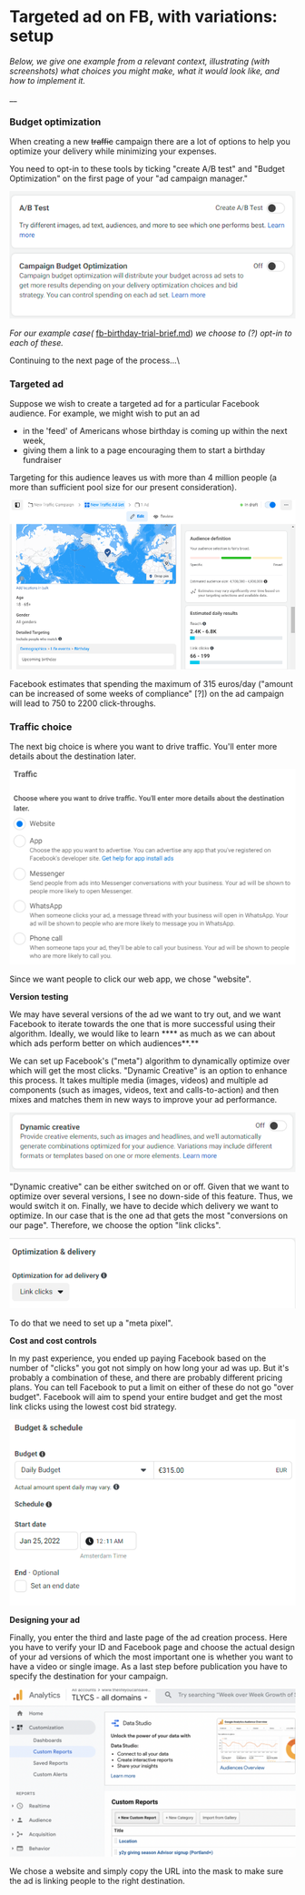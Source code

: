 # Targeted ad on FB, with variations: setup

_Below, we give one example from a relevant context, illustrating (with screenshots) what choices you might make, what it would look like, and how to implement it._

__

### **Budget optimization**

When creating a new ~~traffic~~ campaign there are a lot of options to help you optimize your delivery while minimizing your expenses.&#x20;

You need to opt-in to these tools by ticking "create A/B test" and "Budget Optimization" on the first page of your "ad campaign manager."

![](<../../.gitbook/assets/image (19).png>)

_For our example case(_  [fb-birthday-trial-brief.md](../../contexts-and-environments-for-testing/charities-fundraisers-and-impact-information/fb-birthday-trial-brief.md "mention")) _we choose to (?) opt-in to each of these._&#x20;

Continuing to the next page of the process...\


### **Targeted ad**

Suppose we wish to create a targeted ad for a particular Facebook audience.  For example, we might wish to put an ad

* in the 'feed' of Americans whose birthday is coming up within the next week,
* giving them a link to a page encouraging them to start a birthday fundraiser

Targeting for this audience leaves us with more than 4 million people (a more than sufficient pool size for our present consideration).

![](<../../.gitbook/assets/image (16).png>)

Facebook estimates that spending the maximum of 315 euros/day ("amount can be increased of some weeks of compliance" \[?])  on the ad campaign will lead to 750 to 2200 click-throughs.&#x20;



### **Traffic choice**

The next big choice is where you want to drive traffic. You'll enter more details about the destination later.

![](<../../.gitbook/assets/image (11).png>)



Since we want people to click our web app, we chose "website".

**Version testing**

We may have several versions of the ad we want to try out, and we want Facebook to iterate towards the one that is more successful using their algorithm. Ideally, we would like to learn **** as much as we can about which ads perform better on which audiences**.**&#x20;

We can set up Facebook's ("meta") algorithm to dynamically optimize over which will get the most clicks. "Dynamic Creative" is an option to enhance this process. It takes multiple media (images, videos) and multiple ad components (such as images, videos, text and calls-to-action) and then mixes and matches them in new ways to improve your ad performance.

![](<../../.gitbook/assets/image (15).png>)

"Dynamic creative" can be either switched on or off. Given that we want to optimize over several versions, I see no down-side of this feature. Thus, we would switch it on. Finally, we have to decide which delivery we want to optimize. In our case that is the one ad that gets the most "conversions on our page". Therefore, we choose the option "link clicks".

![](<../../.gitbook/assets/image (3).png>)

&#x20;To do that we need to set up a "meta pixel".

**Cost and cost controls**

In my past experience, you ended up paying Facebook based on the number of "clicks" you got not simply on how long your ad was up. But it's probably a combination of these, and there are probably different pricing plans. You can tell Facebook to put a limit on either of these do not go "over budget". Facebook will aim to spend your entire budget and get the most link clicks using the lowest cost bid strategy.&#x20;

![](<../../.gitbook/assets/image (20).png>)

**Designing your ad**

Finally, you enter the third and laste page of the ad creation process. Here you have to verify your ID and Facebook page and choose the actual design of your ad versions of which the most important one is whether you want to have a video or single image. As a last step before publication you have to specify the destination for your campaign.&#x20;

![](<../../.gitbook/assets/image (12).png>)

We chose a website and simply copy the URL into the mask to make sure the ad is linking people to the right destination.







